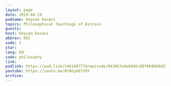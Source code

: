```yaml
---
layout: page
date: 2019-04-19
podname: Keyvan Davani
topics: Philosophical Teachings of Bitcoin
guests: 
host: Keyvan Davani
abbrev: KDC
sode: 1
star: 
lang: EN
code: philosophy
link: 
podlink: https://pod.link/1461487774/episode/8439b7e4eb845c80f669604d2978e057
youtube: https://youtu.be/RrW2yhEY39Y
archive: 
---
```

